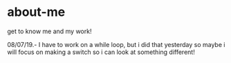 # about-me
get to know me and my work!

08/07/19.- I have to work on a while loop, but i did that yesterday so maybe i will focus on making a switch so i can look at something different!
